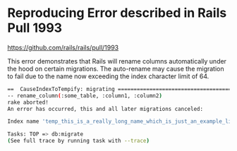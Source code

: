 Reproducing Error described in Rails Pull 1993
=============================================

https://github.com/rails/rails/pull/1993

This error demonstrates that Rails will rename columns automatically under the hood on certain migrations. The auto-rename may cause the migration to fail due to the name now exceeding the index character limit of 64.

```bash
==  CauseIndexToTempify: migrating ============================================
-- rename_column(:some_table, :column1, :column2)
rake aborted!
An error has occurred, this and all later migrations canceled:

Index name 'temp_this_is_a_really_long_name_which_is_just_an_example_little_longe' on table 'altered_some_table' is too long; the limit is 64 characters

Tasks: TOP => db:migrate
(See full trace by running task with --trace)
```
